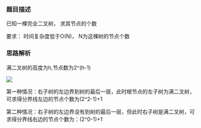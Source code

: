 ### 题目描述

已知一棵完全二叉树， 求其节点的个数

要求： 时间复杂度低于O(N)， N为这棵树的节点个数

### 思路解析

满二叉树的高度为h,节点数为2^(h-1)

![](https://github.com/1273545169/Course_notes/blob/master/%E5%9B%BE%E7%89%87/%E5%AE%8C%E5%85%A8%E4%BA%8C%E5%8F%89%E6%A0%91%E8%8A%82%E7%82%B9%E6%95%B0.jpg)

第一种情况：右子树的左边界到树的最后一层，此时根节点的左子树为满二叉树，可求得分界线左边的节点个数为(2^2-1)+1

第二种情况：右子树的左边界没有到树的最后一层，但此时右子树是满二叉树，可求得分界线右边的节点个数为：(2^0-1)+1

```python



```


